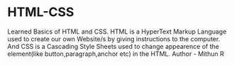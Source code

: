# HTML-CSS
Learned Basics of HTML and CSS. HTML is a HyperText Markup Language used to create our own Website/s by giving instructions to the computer. And CSS is a Cascading Style Sheets used to change appearence of the element(like button,paragraph,anchor etc) in the HTML.
Author - Mithun R
